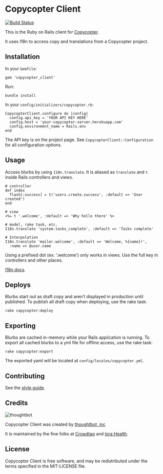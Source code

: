 Copycopter Client
=================

[![Build Status](https://secure.travis-ci.org/copycopter/copycopter-ruby-client.png?branch=master)](http://travis-ci.org/copycopter/copycopter-ruby-client)

This is the Ruby on Rails client for
[Copycopter](https://github.com/copycopter/copycopter-server).

It uses I18n to access copy and translations from a Copycopter project.

Installation
------------

In your `Gemfile`:

    gem 'copycopter_client'

Run:

    bundle install

In your `config/initializers/copycopter.rb`:

    CopycopterClient.configure do |config|
      config.api_key = 'YOUR API KEY HERE'
      config.host = 'your-copycopter-server.herokuapp.com'
      config.environment_name = Rails.env
    end

The API key is on the project page. See `CopycopterClient::Configuration` for
all configuration options.

Usage
-----

Access blurbs by using `I18n.translate`. It is aliased as `translate` and `t`
inside Rails controllers and views.

    # controller
    def index
      flash[:success] = t('users.create.success', :default => 'User created')
    end

    # view
    <%= t '.welcome', :default => 'Why hello there' %>

    # model, rake task, etc.
    I18n.translate 'system.tasks_complete', :default => 'Tasks complete'

    # Interpolation
    I18n.translate 'mailer.welcome', :default => 'Welcome, %{name}!',
      :name => @user.name

Using a prefixed dot (ex: '.welcome') only works in views. Use the full key in
controllers and other places.

[I18n docs](http://rdoc.info/github/svenfuchs/i18n/master/file/README.textile).

Deploys
-------

Blurbs start out as draft copy and aren't displayed in production until
published. To publish all draft copy when deploying, use the rake task:

    rake copycopter:deploy

Exporting
---------

Blurbs are cached in-memory while your Rails application is running. To export
all cached blurbs to a yml file for offline access, use the rake task:

    rake copycopter:export

The exported yaml will be located at `config/locales/copycopter.yml`.

Contributing
------------

See the [style guide](https://github.com/copycopter/style-guide).

Credits
-------

![thoughtbot](http://thoughtbot.com/images/tm/logo.png)

Copycopter Client was created by [thoughtbot, inc](http://thoughtbot.com)

It is maintained by the fine folks at [Crowdtap](http://crowdtap.com) and
[Iora Health](http://iorahealth.com).

License
-------

Copycopter Client is free software, and may be redistributed under the terms
specified in the MIT-LICENSE file.

